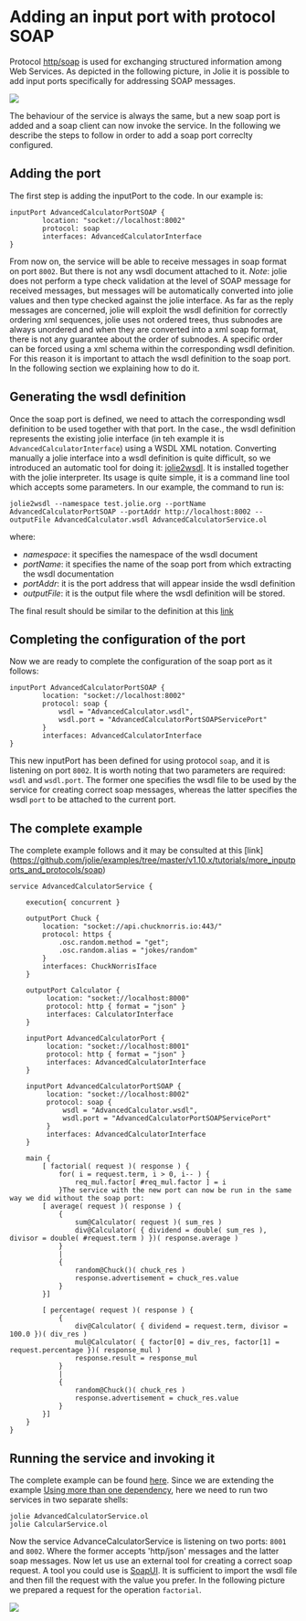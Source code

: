 # Adding an input port with protocol SOAP
Protocol [http/soap](https://docs.jolie-lang.org/v1.10.x/language-tools-and-standard-library/protocols/soap.html) is used for exchanging structured information among Web Services. As depicted in the following picture, in Jolie it is possible to add input ports specifically for addressing SOAP messages.

![](https://raw.githubusercontent.com/jolie/docs/v1.10.x/web/.gitbook/assets/more_inputports_and_protocols_soap.png)

The behaviour of the service is always the same, but a new soap port is added and a soap client can now invoke the service. In the following we describe the steps to follow in order to add a soap port correclty configured.

## Adding the port
The first step is adding the inputPort to the code. In our example is:
```jolie
inputPort AdvancedCalculatorPortSOAP {
        location: "socket://localhost:8002"
        protocol: soap 
        interfaces: AdvancedCalculatorInterface
}

```
From now on, the service will be able to receive messages in soap format on port `8002`. But there is not any wsdl document attached to it. _Note_: jolie does not perform a type check validation at the level of SOAP message for received messages, but messages will be automatically converted into jolie values and then type checked against the jolie interface. As far as the reply messages are concerned, jolie will exploit the wsdl definition for correctly ordering xml sequences, jolie uses not ordered trees, thus subnodes are always unordered and when they are converted into a xml soap format, there is not any guarantee about the order of subnodes. A specific order can be forced using a xml schema within the corresponding wsdl definition. For this reason it is important to attach the wsdl definition to the soap port. In the following section we explaining how to do it.

## Generating the wsdl definition
Once the soap port is defined, we need to attach the corresponding wsdl definition to be used together with that port. In the case., the wsdl definition represents the existing jolie interface (in teh example it is `AdvancedCalculatorInterface`) using a WSDL XML notation. Converting manually a jolie interface into a wsdl definition is quite difficult, so we introduced an automatic tool for doing it: [jolie2wsdl](https://docs.jolie-lang.org/v1.10.x/language-tools-and-standard-library/web-services/jolie2wsdl.html). It is installed together with the jolie interpreter. Its usage is quite simple, it is a command line tool which accepts some parameters. In our example, the command to run is:
```jolie
jolie2wsdl --namespace test.jolie.org --portName AdvancedCalculatorPortSOAP --portAddr http://localhost:8002 --outputFile AdvancedCalculator.wsdl AdvancedCalculatorService.ol 
```
where:
* _namespace_: it specifies the namespace of the wsdl document
* _portName_: it specifies the name of the soap port from which extracting the wsdl documentation
* _portAddr_: it is the port address that will appear inside the wsdl definition
* _outputFile_: it is the output file where the wsdl definition will be stored.

The final result should be similar to the definition at this [link](https://github.com/jolie/examples/blob/master/v1.10.x/tutorials/more_inputports_and_protocols/soap/AdvancedCalculator.wsdl)


## Completing the configuration of the port
Now we are ready to complete the configuration of the soap port as it follows:


```jolie
inputPort AdvancedCalculatorPortSOAP {
        location: "socket://localhost:8002"
        protocol: soap {
            wsdl = "AdvancedCalculator.wsdl",
            wsdl.port = "AdvancedCalculatorPortSOAPServicePort"
        }
        interfaces: AdvancedCalculatorInterface
}

```
This new inputPort has been defined for using protocol `soap`, and it is listening on port `8002`. It is worth noting that two parameters are required: `wsdl` and `wsdl.port`. The former one specifies the wsdl file to be used by the service for creating correct soap messages, whereas the latter specifies the wsdl `port` to be attached to the current port.

## The complete example

The complete example follows and it may be consulted at this [link]
(https://github.com/jolie/examples/tree/master/v1.10.x/tutorials/more_inputports_and_protocols/soap)

```jolie
service AdvancedCalculatorService {

    execution{ concurrent }

    outputPort Chuck {
        location: "socket://api.chucknorris.io:443/"
        protocol: https {
            .osc.random.method = "get";
            .osc.random.alias = "jokes/random"
        }
        interfaces: ChuckNorrisIface
    }

    outputPort Calculator {
         location: "socket://localhost:8000"
         protocol: http { format = "json" }
         interfaces: CalculatorInterface
    }

    inputPort AdvancedCalculatorPort {
         location: "socket://localhost:8001"
         protocol: http { format = "json" }
         interfaces: AdvancedCalculatorInterface
    }

    inputPort AdvancedCalculatorPortSOAP {
         location: "socket://localhost:8002"
         protocol: soap {
             wsdl = "AdvancedCalculator.wsdl",
             wsdl.port = "AdvancedCalculatorPortSOAPServicePort"
         }
         interfaces: AdvancedCalculatorInterface
    }

    main {
        [ factorial( request )( response ) {
            for( i = request.term, i > 0, i-- ) {
                req_mul.factor[ #req_mul.factor ] = i
            }The service with the new port can now be run in the same way we did without the soap port:
        [ average( request )( response ) {
            {
                sum@Calculator( request )( sum_res )
                div@Calculator( { dividend = double( sum_res ), divisor = double( #request.term ) })( response.average )
            }
            |
            {
                random@Chuck()( chuck_res )
                response.advertisement = chuck_res.value
            }
        }]

        [ percentage( request )( response ) {
            {
                div@Calculator( { dividend = request.term, divisor = 100.0 })( div_res )
                mul@Calculator( { factor[0] = div_res, factor[1] = request.percentage })( response_mul )
                response.result = response_mul
            }
            |
            {
                random@Chuck()( chuck_res )
                response.advertisement = chuck_res.value
            }
        }]
    }
}
```

## Running the service and invoking it
The complete example can be found [here](https://github.com/jolie/examples/tree/master/v1.10.x/tutorials/more_inputports_and_protocols/soap). Since we are extending the example [Using more than one dependency](https://docs.jolie-lang.org/v1.10.x/tutorials/using-more-than-one-dependency/), here we need to run two services in two separate shells:
```jolie
jolie AdvancedCalculatorService.ol
jolie CalcularService.ol
```
Now the service AdvanceCalculatorService is listening on two ports: `8001` and `8002`. Where the former accepts 'http/json' messages and the latter soap messages. Now let us use an external tool for creating a correct soap request. A tool you could use is [SoapUI](https://www.soapui.org/). It is sufficient to import the wsdl file and then fill the request with the value you prefer. In the following picture we prepared a request for the operation `factorial`.

![](https://raw.githubusercontent.com/jolie/docs/v1.10.x/web/.gitbook/assets/soapgui.png)

